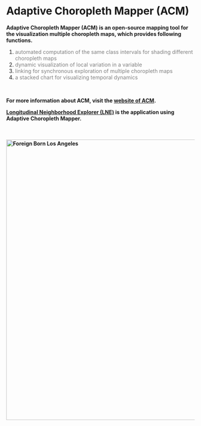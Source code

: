# Adaptive Choropleth Mapper (ACM)

<p><strong>Adaptive Choropleth Mapper (ACM) is an open-source mapping tool for the visualization multiple choropleth maps, which provides following functions.</strong></p>
<ol>
<li><span style="color: #808080;">automated computation of the same class intervals for shading different choropleth maps</span></li>
<li><span style="color: #808080;">dynamic visualization of local variation in a variable</span></li>
<li><span style="color: #808080;">linking for synchronous exploration of multiple choropleth maps</span></li>
<li><span style="color: #808080;">a stacked chart for visualizing temporal dynamics  </span></li>
</ol>

</br>
<strong>
<p>For more information about ACM, visit the <a href="http://sarasen.asuscomm.com/ACM" target="_blank" rel="noopener">website of ACM</a>.&nbsp;&nbsp;</p>
<p><a href="http://sarasen.asuscomm.com/LNE" target="_blank" rel="noopener">Longitudinal Neighborhood Explorer (LNE)</a> is the application using Adaptive Choropleth Mapper.</p>
</strong>
</br></br>
<strong><img src="http://sarasen.asuscomm.com/ACM/images/img1.PNG" alt="Foreign Born Los Angeles" width="1000" height="750" /></strong>
